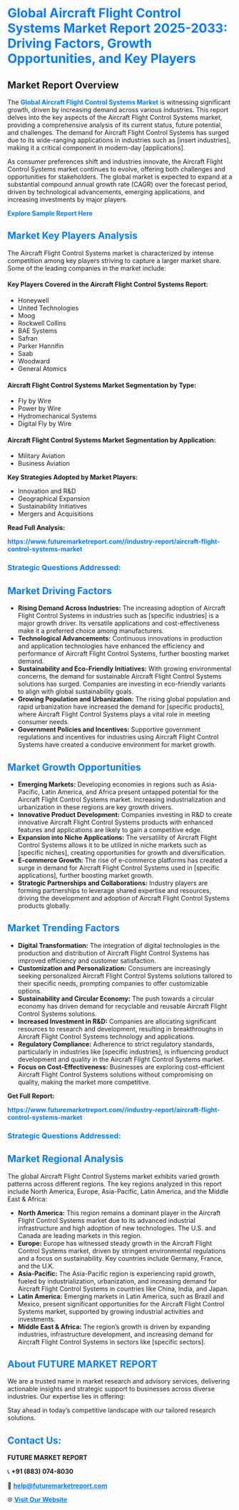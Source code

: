 <h1 style="color: #007BFF;">Global Aircraft Flight Control Systems Market Report 2025-2033: Driving Factors, Growth Opportunities, and Key Players</h1>

<section id="overview">
<h2>Market Report Overview</h2>
<p>The <a href="https://www.futuremarketreport.com//industry-report/aircraft-flight-control-systems-market" style="color: #007BFF; text-decoration: none;"><strong>Global Aircraft Flight Control Systems Market</strong></a> is witnessing significant growth, driven by increasing demand across various industries. This report delves into the key aspects of the Aircraft Flight Control Systems market, providing a comprehensive analysis of its current status, future potential, and challenges. The demand for Aircraft Flight Control Systems has surged due to its wide-ranging applications in industries such as [insert industries], making it a critical component in modern-day [applications].</p>
<p>As consumer preferences shift and industries innovate, the Aircraft Flight Control Systems market continues to evolve, offering both challenges and opportunities for stakeholders. The global market is expected to expand at a substantial compound annual growth rate (CAGR) over the forecast period, driven by technological advancements, emerging applications, and increasing investments by major players.</p>
</section>

<section id="overview">
<p><a href="https://www.futuremarketreport.com//request-sample/reportId=45379" style="color: #007BFF; text-decoration: none;"><strong>Explore Sample Report Here</strong></a></p>
</section>

<section id="key-players">
<h2 style="color: #007BFF;">Market Key Players Analysis</h2>
<p>The Aircraft Flight Control Systems market is characterized by intense competition among key players striving to capture a larger market share. Some of the leading companies in the market include:</p>
<h4>Key Players Covered in the Aircraft Flight Control Systems Report:</h4>
<ul><li>Honeywell</li><li>United Technologies</li><li>Moog</li><li>Rockwell Collins</li><li>BAE Systems</li><li>Safran</li><li>Parker Hannifin</li><li>Saab</li><li>Woodward</li><li>General Atomics</li></ul>
<h4>Aircraft Flight Control Systems Market Segmentation by Type:</h4>
<ul><li>Fly by Wire</li><li>Power by Wire</li><li>Hydromechanical Systems</li><li>Digital Fly by Wire</li></ul>

<h4>Aircraft Flight Control Systems Market Segmentation by Application:</h4>
<ul><li>Military Aviation</li><li>Business Aviation</li></ul>
<p><strong>Key Strategies Adopted by Market Players:</strong></p>
<ul>
<li>Innovation and R&D</li>
<li>Geographical Expansion</li>
<li>Sustainability Initiatives</li>
<li>Mergers and Acquisitions</li>
</ul>
</section>

<section>
<p><strong>Read Full Analysis: </strong></p><a href="https://www.futuremarketreport.com//industry-report/aircraft-flight-control-systems-market" style="color: #007BFF; text-decoration: none;"><strong>https://www.futuremarketreport.com//industry-report/aircraft-flight-control-systems-market</strong></a>
<h3 style="color: #007BFF;">Strategic Questions Addressed:</h3>
</section>

<section id="driving-factors">
<h2 style="color: #007BFF;">Market Driving Factors</h2>
<ul>
<li><strong>Rising Demand Across Industries:</strong> The increasing adoption of Aircraft Flight Control Systems in industries such as [specific industries] is a major growth driver. Its versatile applications and cost-effectiveness make it a preferred choice among manufacturers.</li>
<li><strong>Technological Advancements:</strong> Continuous innovations in production and application technologies have enhanced the efficiency and performance of Aircraft Flight Control Systems, further boosting market demand.</li>
<li><strong>Sustainability and Eco-Friendly Initiatives:</strong> With growing environmental concerns, the demand for sustainable Aircraft Flight Control Systems solutions has surged. Companies are investing in eco-friendly variants to align with global sustainability goals.</li>
<li><strong>Growing Population and Urbanization:</strong> The rising global population and rapid urbanization have increased the demand for [specific products], where Aircraft Flight Control Systems plays a vital role in meeting consumer needs.</li>
<li><strong>Government Policies and Incentives:</strong> Supportive government regulations and incentives for industries using Aircraft Flight Control Systems have created a conducive environment for market growth.</li>
</ul>
</section>

<section id="growth-opportunities">
<h2 style="color: #007BFF;">Market Growth Opportunities</h2>
<ul>
<li><strong>Emerging Markets:</strong> Developing economies in regions such as Asia-Pacific, Latin America, and Africa present untapped potential for the Aircraft Flight Control Systems market. Increasing industrialization and urbanization in these regions are key growth drivers.</li>
<li><strong>Innovative Product Development:</strong> Companies investing in R&D to create innovative Aircraft Flight Control Systems products with enhanced features and applications are likely to gain a competitive edge.</li>
<li><strong>Expansion into Niche Applications:</strong> The versatility of Aircraft Flight Control Systems allows it to be utilized in niche markets such as [specific niches], creating opportunities for growth and diversification.</li>
<li><strong>E-commerce Growth:</strong> The rise of e-commerce platforms has created a surge in demand for Aircraft Flight Control Systems used in [specific applications], further boosting market growth.</li>
<li><strong>Strategic Partnerships and Collaborations:</strong> Industry players are forming partnerships to leverage shared expertise and resources, driving the development and adoption of Aircraft Flight Control Systems products globally.</li>
</ul>
</section>

<section id="trending-factors">
<h2 style="color: #007BFF;">Market Trending Factors</h2>
<ul>
<li><strong>Digital Transformation:</strong> The integration of digital technologies in the production and distribution of Aircraft Flight Control Systems has improved efficiency and customer satisfaction.</li>
<li><strong>Customization and Personalization:</strong> Consumers are increasingly seeking personalized Aircraft Flight Control Systems solutions tailored to their specific needs, prompting companies to offer customizable options.</li>
<li><strong>Sustainability and Circular Economy:</strong> The push towards a circular economy has driven demand for recyclable and reusable Aircraft Flight Control Systems solutions.</li>
<li><strong>Increased Investment in R&D:</strong> Companies are allocating significant resources to research and development, resulting in breakthroughs in Aircraft Flight Control Systems technology and applications.</li>
<li><strong>Regulatory Compliance:</strong> Adherence to strict regulatory standards, particularly in industries like [specific industries], is influencing product development and quality in the Aircraft Flight Control Systems market.</li>
<li><strong>Focus on Cost-Effectiveness:</strong> Businesses are exploring cost-efficient Aircraft Flight Control Systems solutions without compromising on quality, making the market more competitive.</li>
</ul>
</section>

<section>
<p><strong>Get Full Report: </strong></p><a href="https://www.futuremarketreport.com//industry-report/aircraft-flight-control-systems-market" style="color: #007BFF; text-decoration: none;"><strong>https://www.futuremarketreport.com//industry-report/aircraft-flight-control-systems-market</strong></a>
<h3 style="color: #007BFF;">Strategic Questions Addressed:</h3>
</section>


<section id="regional-analysis">
<h2 style="color: #007BFF;">Market Regional Analysis</h2>
<p>The global Aircraft Flight Control Systems market exhibits varied growth patterns across different regions. The key regions analyzed in this report include North America, Europe, Asia-Pacific, Latin America, and the Middle East & Africa:</p>
<ul>
<li><strong>North America:</strong> This region remains a dominant player in the Aircraft Flight Control Systems market due to its advanced industrial infrastructure and high adoption of new technologies. The U.S. and Canada are leading markets in this region.</li>
<li><strong>Europe:</strong> Europe has witnessed steady growth in the Aircraft Flight Control Systems market, driven by stringent environmental regulations and a focus on sustainability. Key countries include Germany, France, and the U.K.</li>
<li><strong>Asia-Pacific:</strong> The Asia-Pacific region is experiencing rapid growth, fueled by industrialization, urbanization, and increasing demand for Aircraft Flight Control Systems in countries like China, India, and Japan.</li>
<li><strong>Latin America:</strong> Emerging markets in Latin America, such as Brazil and Mexico, present significant opportunities for the Aircraft Flight Control Systems market, supported by growing industrial activities and investments.</li>
<li><strong>Middle East & Africa:</strong> The region’s growth is driven by expanding industries, infrastructure development, and increasing demand for Aircraft Flight Control Systems in sectors like [specific sectors].</li>
</ul>
</section>

<footer>
<h2 style="color: #007BFF;">About FUTURE MARKET REPORT</h2>
<p>We are a trusted name in market research and advisory services, delivering actionable insights and strategic support to businesses across diverse industries. Our expertise lies in offering:</p>

<p>Stay ahead in today’s competitive landscape with our tailored research solutions.</p>

<h2 style="color: #007BFF;">Contact Us:</h2>
<p><strong>FUTURE MARKET REPORT</strong></p>
<p>📞 <strong>+91 (883) 074-8030</strong></p>
<p>📧 <strong><a href="mailto:help@futuremarketreport.com" style="color: #007BFF;">help@futuremarketreport.com</a></strong></p>
<p>🌐 <strong><a href="https://www.futuremarketreport.com/" style="color: #007BFF;">Visit Our Website</a></strong></p>
</footer>